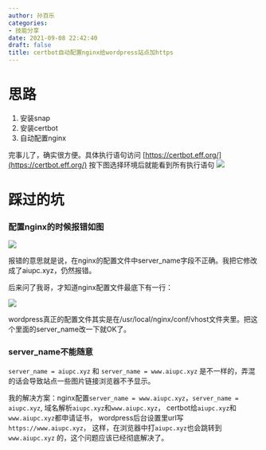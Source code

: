 ```yaml
---
author: 孙百乐
categories:
- 技能分享
date: 2021-09-08 22:42:40
draft: false
title: certbot自动配置nginx给wordpress站点加https
---
```


# 思路

1.  安装snap
2.  安装certbot
3.  自动配置nginx

完事儿了，确实很方便。具体执行语句访问 [https://certbot.eff.org/](https://certbot.eff.org/) 按下图选择环境后就能看到所有执行语句 ![](https://myblog-1257298572.cos.ap-shanghai.myqcloud.com/mypic/wp-content/uploads/2021/09/certbot选择环境-1024x222.png)

# 踩过的坑

### 配置nginx的时候报错如图

![](https://myblog-1257298572.cos.ap-shanghai.myqcloud.com/mypic/wp-content/uploads/2021/09/certbot报错-1024x432.png)

报错的意思就是说，在nginx的配置文件中server\_name字段不正确。我把它修改成了aiupc.xyz，仍然报错。

后来问了我哥，才知道nginx配置文件最底下有一行：

![](https://myblog-1257298572.cos.ap-shanghai.myqcloud.com/mypic/wp-content/uploads/2021/09/includevhost.png)

wordpress真正的配置文件其实是在/usr/local/nginx/conf/vhost文件夹里。把这个里面的server\_name改一下就OK了。

### server\_name不能随意

`server_name = aiupc.xyz` 和 `server_name = www.aiupc.xyz` 是不一样的，弄混的话会导致站点一些图片链接浏览器不予显示。

我的解决方案：nginx配置`server_name = www.aiupc.xyz`，`server_name = aiupc.xyz`, 域名解析`aiupc.xyz`和`www.aiupc.xyz`， certbot给`aiupc.xyz`和`www.aiupc.xyz`都申请证书， wordpress后台设置里url写`https://www.aiupc.xyz`， 这样，在浏览器中打`aiupc.xyz`也会跳转到`www.aiupc.xyz` 的，这个问题应该已经彻底解决了。